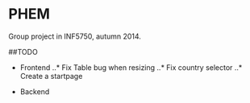 PHEM
====

Group project in INF5750, autumn 2014.

##TODO

* Frontend
..* Fix Table bug when resizing
..* Fix country selector
..* Create a startpage

* Backend
